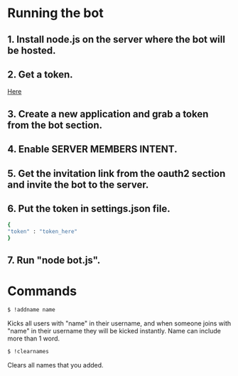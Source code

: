 # Running the bot

## **1. Install node.js on the server where the bot will be hosted.**

## **2. Get a token.**

[Here](https://discordapp.com/developers/applications/)

## **3. Create a new application and grab a token from the bot section.**

## **4. Enable SERVER MEMBERS INTENT.**

## **5. Get the invitation link from the oauth2 section and invite the bot to the server.**

## **6. Put the token in settings.json file.**

```bash
{ 
"token" : "token_here" 
} 
```
## **7. Run "node bot.js".**

# Commands

```bash
$ !addname name 
```

Kicks all users with "name" in their username, and when someone joins with "name" in their username they will be kicked instantly. 
Name can include more than 1 word.

```bash
$ !clearnames
```

Clears all names that you added.